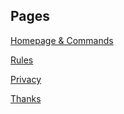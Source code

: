 ## Pages

[Homepage & Commands](/)

[Rules](/pages/rules)

[Privacy](/pages/privacy)

[Thanks](/pages/thanks)
